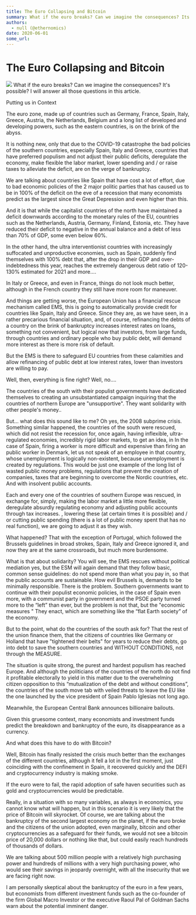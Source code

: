 ```yaml
---
title: The Euro Collapsing and Bitcoin
summary: What if the euro breaks? Can we imagine the consequences? Its possible? I will answer all those questions in this article. Putting us in Context The euro zone,
authors:
  - null (@ethernomics)
date: 2020-06-01
some_url: 
---
```


# The Euro Collapsing and Bitcoin

![](https://api.kauri.io:443/ipfs/QmYriFmSnes5qAgPbi8Qn4jwfbFG5B3twG3d271pJX4wXe)
What if the euro breaks? Can we imagine the consequences? It's possible? I will answer all those questions in this article.

Putting us in Context

The euro zone, made up of countries such as Germany, France, Spain, Italy, Greece, Austria, the Netherlands, Belgium and a long list of developed and developing powers, such as the eastern countries, is on the brink of the abyss.

It is nothing new, only that due to the COVID-19 catastrophe the bad policies of the southern countries, especially Spain, Italy and Greece, countries that have preferred populism and not adjust their public deficits, deregulate the economy, make flexible the labor market, lower spending and / or raise taxes to alleviate the deficit, are on the verge of bankruptcy.

We are talking about countries like Spain that have cost a lot of effort, due to bad economic policies of the 2 major politic parties that has caused us to be in 100% of the deficit on the eve of a recession that many economists predict as the largest since the Great Depression and even higher than this.

And it is that while the capitalist countries of the north have maintained a deficit downwards according to the monetary rules of the EU, countries such as the Netherlands, Austria, Germany, Finland, Estonia, etc. They have reduced their deficit to negative in the annual balance and a debt of less than 70% of GDP, some even below 60%.

In the other hand, the ultra interventionist countries with increasingly suffocated and unproductive economies, such as Spain, suddenly find themselves with 100% debt that, after the drop in their GDP and over-indebtedness this year, reaches the extremely dangerous debt ratio of 120-130% estimated for 2021 and more….

In Italy or Greece, and even in France, things do not look much better, although in the French country they still have more room for maneuver.

And things are getting worse, the European Union has a financial rescue mechanism called EMS, this is going to automatically provide credit for countries like Spain, Italy and Greece. Since they are, as we have seen, in a rather precarious financial situation, and, of course, refinancing the debts of a country on the brink of bankruptcy increases interest rates on loans, something not convenient, but logical now that investors, from large funds, through countries and ordinary people who buy public debt, will demand more interest as there is more risk of default.

But the EMS is there to safeguard EU countries from these calamities and allow refinancing of public debt at low interest rates, lower than investors are willing to pay.

Well, then, everything is fine right? Well, no….

The countries of the south with their populist governments have dedicated themselves to creating an unsubstantiated campaign inquiring that the countries of northern Europe are "unsupportive". They want solidarity with other people's money..

But… what does this sound like to me? Oh yes, the 2008 subprime crisis. Something similar happened, the countries of the south were rescued, which did not resist the recession for, once again, having inflexible, ultra-regulated economies, incredibly rigid labor markets, to get an idea, in In the case of Spain, firing a worker is more difficult and expensive than firing an public worker in Denmark, let us not speak of an employee in that country, whose unemployment is logically non-existent, because unemployment is created by regulations. This would be just one example of the long list of wasted public money problems, regulations that prevent the creation of companies, taxes that are beginning to overcome the Nordic countries, etc.
And with insolvent public accounts.

Each and every one of the countries of southern Europe was rescued, in exchange for, simply, making the labor market a little more flexible, deregulate absurdly regulating economy and adjusting public accounts through tax increases. , lowering these (at certain times it is possible) and / or cutting public spending (there is a lot of public money spent that has no real function), we are going to adjust it as they wish.

What happened? That with the exception of Portugal, which followed the Brussels guidelines in broad strokes, Spain, Italy and Greece ignored it, and now they are at the same crossroads, but much more burdensome.


What is that about solidarity? You will see, the EMS rescues without political mediation yes, but the ESM will again demand that they follow basic, common sense guidelines: do not spend more than what you pay in, so that the public accounts are sustainable. How evil Brussels is, demands to be minimally responsible. There is the problem. Southern governments want to continue with their populist economic policies, in the case of Spain even more, with a communist party in government and the PSOE party turned more to the “left” than ever, but the problem is not that, but the "economic measures " They enact, which are something like the “flat Earth society” of the economy.

But to the point, what do the countries of the south ask for? That the rest of the union finance them, that the citizens of countries like Germany or Holland that have "tightened their belts" for years to reduce their debts, go into debt to save the southern countries and WITHOUT CONDITIONS, not through the MEASURE.

The situation is quite strong, the purest and hardest populism has reached Europe. And although the politicians of the countries of the north do not find it profitable electorally to yield in this matter due to the overwhelming citizen opposition to this “mutualization of the debt and without conditions”, the countries of the south move tab with veiled threats to leave the EU like the one launched by the vice president of Spain Pablo Iglesias not long ago.


Meanwhile, the European Central Bank announces billionaire bailouts.

Given this gruesome context, many economists and investment funds predict the breakdown and bankruptcy of the euro, its disappearance as a currency.


And what does this have to do with Bitcoin?

Well, Bitcoin has finally resisted the crisis much better than the exchanges of the different countries, although it fell a lot in the first moment, just coinciding with the confinement in Spain, it recovered quickly and the DEFI and cryptocurrency industry is making smoke.

If the euro were to fail, the rapid adoption of safe haven securities such as gold and cryptocurrencies would be predictable.

Really, in a situation with so many variables, as always in economics, you cannot know what will happen, but in this scenario it is very likely that the price of Bitcoin will skyrocket. Of course, we are talking about the bankruptcy of the second largest economy on the planet, if the euro broke and the citizens of the union adopted, even marginally, bitcoin and other cryptocurrencies as a safeguard for their funds, we would not see a bitcoin price of 20,000 dollars or nothing like that, but could easily reach hundreds of thousands of dollars.

We are talking about 500 million people with a relatively high purchasing power and hundreds of millions with a very high purchasing power, who would see their savings in jeopardy overnight, with all the insecurity that we are facing right now.

I am personally skeptical about the bankruptcy of the euro in a few years, but economists from different investment funds such as the co-founder of the firm Global Macro Investor or the executive Raoul Pal of Goldman Sachs warn about the potential imminent danger.